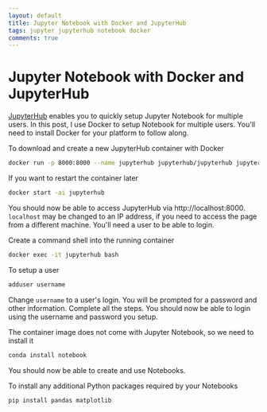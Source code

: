 ```yaml
---
layout: default
title: Jupyter Notebook with Docker and JupyterHub
tags: jupyter jupyterhub notebook docker
comments: true
---
```

# Jupyter Notebook with Docker and JupyterHub

[JupyterHub](https://github.com/jupyterhub/jupyterhub) enables you to quickly setup Jupyter Notebook for multiple users. In this post, I use Docker to setup Notebook for multiple users. You'll need to install Docker for your platform to follow along.

To download and create a new JupyterHub container with Docker

```bash
docker run -p 8000:8000 --name jupyterhub jupyterhub/jupyterhub jupyterhub
```

If you want to restart the container later

```bash
docker start -ai jupyterhub
```

You should now be able to access JupyterHub via http://localhost:8000. `localhost` may be changed to an IP address, if you need to access the page from a different machine. You'll need a user to be able to login.

Create a command shell into the running container

```bash
docker exec -it jupyterhub bash
```

To setup a user

```bash
adduser username
```

Change `username` to a user's login. You will be prompted for a password and other information. Complete all the steps. You should now be able to login using the username and password you setup.

The container image does not come with Jupyter Notebook, so we need to install it

```bash
conda install notebook
```

You should now be able to create and use Notebooks.

To install any additional Python packages required by your Notebooks

```bash
pip install pandas matplotlib
```
